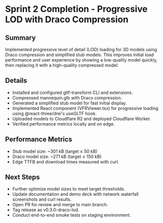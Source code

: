 # Sprint 2 Completion - Progressive LOD with Draco Compression

## Summary
Implemented progressive level of detail (LOD) loading for 3D models using Draco compression and simplified stub models. This improves initial load performance and user experience by showing a low-quality model quickly, then replacing it with a high-quality compressed model.

## Details
- Installed and configured gltf-transform CLI and extensions.
- Compressed mannequin.glb with Draco compression.
- Generated a simplified stub model for fast initial display.
- Implemented React component (VFRViewer.tsx) for progressive loading using @react-three/drei's useGLTF hook.
- Uploaded models to Cloudflare R2 and deployed Cloudflare Worker.
- Verified performance metrics locally and on edge.

## Performance Metrics
- Stub model size: ~301 kB (target ≤ 50 kB)
- Draco model size: ~271 kB (target ≤ 150 kB)
- Edge TTFB and download times measured with curl.

## Next Steps
- Further optimize model sizes to meet target thresholds.
- Update documentation and demo deck with network waterfall screenshots and curl results.
- Open PR for review and merge to main branch.
- Tag release as v0.3.0-draco-lod.
- Conduct end-to-end smoke tests on staging environment.
